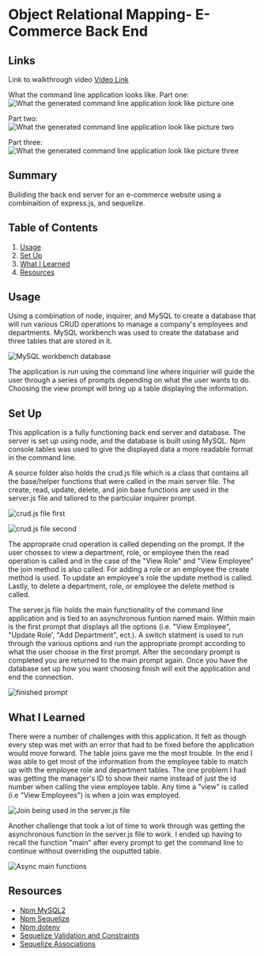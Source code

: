 # Object Relational Mapping- E-Commerce Back End

## Links
Link to walkthrough video [Video Link](https://drive.google.com/file/d/1d6P9nFZTJyfAEws1y9G8UdExHvlYrN_L/view)

What the command line application looks like. 
Part one: ![What the generated command line application look like picture one](pictures/Finished-1.png)

Part two: ![What the generated command line application look like picture two](pictures/finished-2.png)

Part three: ![What the generated command line application look like picture three](pictures/finished-3.png)

## Summary
Builiding the back end server for an e-commerce website using a combinaition of express.js, and sequelize.

## Table of Contents
1. [Usage](#usage)
2. [Set Up](#set-up)
3. [What I Learned](#what-i-learned)
4. [Resources](#resources)

## Usage
Using a combination of node, inquirer, and MySQL to create a database that will run various CRUD operations to manage a company's employees and departments. MySQL workbench was used to create the database and three tables that are stored in it. 

![MySQL workbench database](pictures/mysql-workbench.png)

The application is run using the command line where inquirier will guide the user through a series of prompts depending on what the user wants to do. Choosing the view prompt will bring up a table displaying the information. 

## Set Up
This application is a fully functioning back end server and database. The server is set up using node, and the database is built using MySQL. Npm console.tables was used to give the displayed data a more readable format in the command line. 

A source folder also holds the crud.js file which is a class that contains all the base/helper functions that were called in the main server file. The create, read, update, delete, and join base functions are used in the server.js file and taliored to the particular inquirer prompt.

![crud.js file first](pictures/crud-1.png)

![crud.js file second](pictures/crud-2.png)

The appropraite crud operation is called depending on the prompt. If the user chosses to view a department, role, or employee then the read operation is called and in the case of the "View Role" and "View Employee" the join method is also called.
For adding a role or an employee the create method is used. To update an employee's role the update method is called. Lastly, to delete a department, role, or employee the delete method is called. 

The server.js file holds the main functionality of the command line application and is tied to an asynchronous funtion named main. Within main is the first prompt that displays all the options (i.e. "View Employee", "Update Role', "Add Department", ect.). A switch statment is used to run through the various options and run the appropriate prompt according to what the user choose in the first prompt. After the secondary prompt is completed you are returned to the main prompt again. Once you have the database set up how you want choosing finish will exit the application and end the connection. 

![finished prompt](pictures/done.png)

## What I Learned
There were a number of challenges with this application. It felt as though every step was met with an error that had to be fixed before the application would move forward. The table joins gave me the most trouble. In the end I was able to get most of the information from the employee table to match up with the employee role and department tables. The one problem I had was getting the manager's ID to show their name instead of just the id number when calling the view employee table. Any time a "view" is called (i.e "View Employees") is when a join was employed.  

![Join being used in the server.js file](pictures/join-used.png)

Another challenge that took a lot of time to work through was getting the asynchronous function in the server.js file to work. I ended up having to recall the function "main" after every prompt to get the command line to continue without overriding the ouputted table. 

![Async main functions](pictures/bring-me-back.png)

## Resources
* [Npm MySQL2](hhttps://www.npmjs.com/package/mysql2)
* [Npm Sequelize](https://sequelize.org/master/)
* [Npm dotenv](https://www.npmjs.com/package/dotenv)
* [Sequelize Validation and Constraints](https://sequelize.org/master/manual/validations-and-constraints.html) 
* [Sequelize Associations](https://sequelize.org/master/manual/assocs.html#many-to-many-relationships) 
